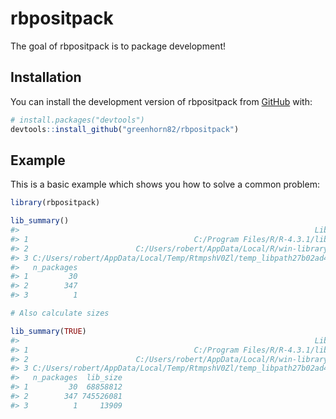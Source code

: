 
<!-- README.md is generated from README.Rmd. Please edit that file -->

# rbpositpack

<!-- badges: start -->
<!-- badges: end -->

The goal of rbpositpack is to package development!

## Installation

You can install the development version of rbpositpack from
[GitHub](https://github.com/) with:

``` r
# install.packages("devtools")
devtools::install_github("greenhorn82/rbpositpack")
```

## Example

This is a basic example which shows you how to solve a common problem:

``` r
library(rbpositpack)

lib_summary()
#>                                                                  Library
#> 1                                     C:/Program Files/R/R-4.3.1/library
#> 2                        C:/Users/robert/AppData/Local/R/win-library/4.3
#> 3 C:/Users/robert/AppData/Local/Temp/RtmpshV0Zl/temp_libpath27b02ad451d5
#>   n_packages
#> 1         30
#> 2        347
#> 3          1

# Also calculate sizes

lib_summary(TRUE)
#>                                                                  Library
#> 1                                     C:/Program Files/R/R-4.3.1/library
#> 2                        C:/Users/robert/AppData/Local/R/win-library/4.3
#> 3 C:/Users/robert/AppData/Local/Temp/RtmpshV0Zl/temp_libpath27b02ad451d5
#>   n_packages  lib_size
#> 1         30  68858812
#> 2        347 745526081
#> 3          1     13909
```
